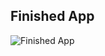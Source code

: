 ## Finished App
![Finished App](https://github.com/londonappbrewery/Images/blob/master/Destini.gif)


